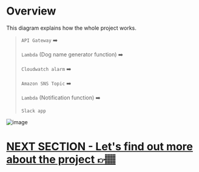 # Overview

This diagram explains how the whole project works.

<TO DO: show the lambda responding to the api gateway and only logging to cloudwatch for errors>

>`API Gateway` ➡️ 
>
>`Lambda` (Dog name generator function) ➡️ 
>
>`Cloudwatch alarm` ➡️
>
> `Amazon SNS Topic` ➡️ 
>
> `Lambda` (Notification function) ➡️ 
>
> `Slack app`

![image](https://user-images.githubusercontent.com/17308998/151512585-7c28cb9a-1c4f-4ba6-ac13-61d7f5712089.png)


# [NEXT SECTION - Let's find out more about the project 👉🏽](../03.3-current-project/03.3.1-project-overview.md)
